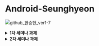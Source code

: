 <h1> Android-Seunghyeon </h1>

![github_한승현_ver1-7](https://user-images.githubusercontent.com/70698151/135753583-cb6d8b51-421f-48e2-9284-0bb3b70bb6d7.png)

<details>
  <summary><b>1차 세미나 과제</b></summary>
<div markdown="1"> 
  <h4> 필수과제 </h4>

* **GIF**

  <img src="https://user-images.githubusercontent.com/81508084/136231628-7ac1b492-31db-4810-bce0-e6e518165e19.gif" width="30%" height="30%"/>


* **SignInActivity**

  * 로그인 버튼을 눌렀을 때, ID, PW가 모두 입력되어있을 시 HomeActivity로 이동하고 그렇지 않으면 Toast 출력

    ```kotlin
        private fun clickLogin() {
            if(!binding.etSigninId.text.isNullOrBlank() && !binding.etSigninPw.text.isNullOrBlank()) {
                Toast.makeText(this, "안녕하세요 ${binding.etSigninId.text}!", Toast.LENGTH_SHORT).show()
                val intent = Intent(this, HomeActivity::class.java)
                startActivity(intent)
            } else {
                Toast.makeText(this, "ID/PW를 확인해주세요!", Toast.LENGTH_SHORT).show()
            }
        }
    ```

    * ID, PW 입력 여부는 isNullOrBlank() 메서드를 활용하여 체크하였음
    * 각 조건문 분기마다 Toast 출력하였음

  * 비밀번호 EditText는 입력 내용이 가려져 있어야하고, 모든 EditText는 미리보기가 있어야 함

    ```xml
            <EditText
                android:id="@+id/et_signin_pw"
                android:layout_width="0dp"
                android:layout_height="wrap_content"
                android:hint="@string/signin_hint_pw"
                android:inputType="textPassword"
                android:maxLines="1"
                android:ellipsize="end"
                app:layout_constraintBottom_toBottomOf="parent"
                app:layout_constraintEnd_toEndOf="parent"
                app:layout_constraintStart_toStartOf="parent"
                app:layout_constraintTop_toBottomOf="@id/tv_signin_pw" />
    ```

    * 모든 EditText마다 hint 속성을 활용하여 미리보기를 추가하였고, 비밀번호 EditText의 경우 inputType을 textPassword로 설정하여 입력 내용을 가렸음

  * 회원가입 버튼을 누를 시 SignUpActivity로 이동

    ```kotlin
        private fun clickSignUp() {
            val intent = Intent(this, SignUpActivity::class.java)
            startActivity(intent)
        }
    ```

* **SignUpActivity**

  * 회원가입 버튼을 눌렀을 때, 이름, ID, PW가 모두 입력되어있을 시 SignInActivity로 다시 돌아가고 그렇지 않으면 Toast 출력

    ```kotlin
        private fun clickSignUp() {
            if(!binding.etSignupName.text.isNullOrBlank() && !binding.etSignupId.text.isNullOrBlank() && !binding.etSignupPw.text.isNullOrBlank()) {
                Toast.makeText(this, "회원가입이 완료되었습니다.", Toast.LENGTH_SHORT).show()
                finish()
            } else {
                Toast.makeText(this, "이름/ID/PW를 확인해주세요.", Toast.LENGTH_SHORT).show()
            }
        }
    ```

    * 이름, ID, PW 입력 여부는 isNullOrBlank() 메서드를 활용하여 체크하였음
    * 각 조건문 분기마다 Toast 출력하였음
    * finish() 메서드를 활용하여 이전 스택의 Activity로 복귀하였음

  * 비밀번호 EditText는 입력 내용이 가려져 있어야하고, 모든 EditText는 미리보기가 있어야 함

    ```xml
            <EditText
                android:id="@+id/et_signup_pw"
                android:layout_width="0dp"
                android:layout_height="wrap_content"
                android:ellipsize="end"
                android:hint="@string/signin_hint_pw"
                android:inputType="textPassword"
                android:maxLines="1"
                app:layout_constraintBottom_toBottomOf="parent"
                app:layout_constraintEnd_toEndOf="parent"
                app:layout_constraintStart_toStartOf="parent"
                app:layout_constraintTop_toBottomOf="@id/tv_signup_pw" />
    ```

    * 모든 EditText마다 hint 속성을 활용하여 미리보기를 추가하였고, 비밀번호 EditText의 경우 inputType을 textPassword로 설정하여 입력 내용을 가렸음
</div>
</details>
<details>
  <summary><b>2차 세미나 과제</b></summary>
<div markdown="1"> 
  <h4> 필수과제 </h4>

* **GIF**

  <img src="https://user-images.githubusercontent.com/81508084/138326936-11d2cada-828f-458a-85a9-cc9adadbba19.gif" width="30%" height="30%"/>


* **자기소개 페이지를 만든 HomeActivity 하단에 FollowerRecyclerView, RepositoryRecyclerView 만들기(HomeActivity.kt)**

  * 각각의 RecyclerView를 담고있는 Fragment 2개 만들기

    * FollowerFragment, RepoFragment 생성

      ```xml
      <?xml version="1.0" encoding="utf-8"?>
      <FrameLayout xmlns:android="http://schemas.android.com/apk/res/android"
          xmlns:tools="http://schemas.android.com/tools"
          android:layout_width="match_parent"
          android:layout_height="match_parent"
          tools:context=".FollowerFragment">
      
          <androidx.recyclerview.widget.RecyclerView
              android:id="@+id/rcv_follower"
              android:layout_width="match_parent"
              android:layout_height="match_parent"
              tools:itemCount="5"
              tools:listitem="@layout/item_follower" />
      
      </FrameLayout>
      ```

      ```xml
      <?xml version="1.0" encoding="utf-8"?>
      <FrameLayout xmlns:android="http://schemas.android.com/apk/res/android"
          xmlns:tools="http://schemas.android.com/tools"
          android:layout_width="match_parent"
          android:layout_height="match_parent"
          tools:context=".RepoFragment">
      
          <androidx.recyclerview.widget.RecyclerView
              android:id="@+id/rcv_repo"
              android:layout_width="match_parent"
              android:layout_height="match_parent"
              tools:itemCount="5"
              tools:listitem="@layout/item_repo" />
      
      </FrameLayout>
      ```

  * 각각의 버튼을 눌렀을 때 알맞은 RecyclerView가 있는 Fragment로 전환하기

    * initTransaction() 을 구현하여 각각의 버튼을 눌렀을 때 알맞은 RecyclerView가 있는 Fragment로 전환

    * default로 보이는 Fragment는 FollowerFragment로 설정

      ```kotlin
          private fun initTransaction() {
              val followerFragment = FollowerFragment()
              val repoFragment = RepoFragment()
      
              supportFragmentManager.beginTransaction().add(R.id.frg_home_rcv, followerFragment).commit()
      
              binding.btnHomeRepo.setOnClickListener {
                  supportFragmentManager.beginTransaction().replace(R.id.frg_home_rcv, repoFragment)
                      .commit()
              }
              binding.btnHomeFollower.setOnClickListener {
                  supportFragmentManager.beginTransaction().replace(R.id.frg_home_rcv, followerFragment)
                      .commit()
              }
          }
      ```

  * 설명이 일정 길이를 넘어가면 xml의 ellipsize 속성을 활용

    ```xml
        <TextView
            android:id="@+id/tv_follower_info"
            android:layout_width="0dp"
            android:layout_height="wrap_content"
            android:ellipsize="end"
            android:maxLines="1"
            android:textSize="14sp"
            app:layout_constraintBottom_toBottomOf="parent"
            app:layout_constraintEnd_toEndOf="parent"
            app:layout_constraintStart_toStartOf="@id/tv_follower_name"
            app:layout_constraintTop_toBottomOf="@id/tv_follower_name"
            tools:text="info" />
    ```

    ```xml
        <TextView
            android:id="@+id/tv_repo_info"
            android:layout_width="0dp"
            android:layout_height="wrap_content"
            android:layout_margin="5dp"
            android:ellipsize="end"
            android:maxLines="1"
            android:textSize="14sp"
            app:layout_constraintBottom_toBottomOf="parent"
            app:layout_constraintEnd_toEndOf="parent"
            app:layout_constraintStart_toStartOf="parent"
            app:layout_constraintTop_toBottomOf="@id/tv_repo_name"
            tools:text="info" />
    ```

* **둘 중 하나의 RecyclerView는 Grid Layout으로 만들기**

  * FollowerFragment의 RecyclerView를 Grid Layout으로 설정

    ```kotlin
    binding.rcvFollower.layoutManager = GridLayoutManager(context, 2)
    ```



#### 도전과제

* **GIF**

  <img src="https://user-images.githubusercontent.com/81508084/138404967-14a36317-3cd1-4020-a738-6a06d501b3ef.gif" width="30%" height="30%"/>

* **아이템 클릭 시 상세 설명을 보여주는 Activity로 이동하기(DetailActivity.kt)**

  * 이름과 사진은 화면 전환 시 넘겨줄 것

    * Adapter 생성자에 매개변수로 itemClick 선언

      ```kotlin
      class FollowerAdapter(val itemClick: (FollowerData) -> Unit) :
          RecyclerView.Adapter<FollowerAdapter.FollowerViewHolder>()
      ```

    * Fragment에서 Adapter 객체 생성 시 itemClickListener 구현

      ```kotlin
          private val adapter by lazy {
              FollowerAdapter() {
                  val intent = Intent(context, DetailActivity::class.java)
                  intent.putExtra("profile", it.image)
                  intent.putExtra("name", it.name)
                  intent.putExtra("detailInfo", it.detailInfo)
                  startActivity(intent)
              }
          }
      ```

    * DetailActivity에서 getExtra 사용해 구현

      ```kotlin
              val profile = intent.getIntExtra("profile", 0)
              val name = intent.getStringExtra("name")
              val detailInfo = intent.getStringExtra("detailInfo")
      
              binding.imgDetailProfile.setImageResource(profile)
              binding.tvDetailName.text = name
              binding.tvDetailInfo.text = detailInfo
      ```

* **ItemDecoration 활용해서 리스트 간 간격과 구분선 주기**

  * ItemDecoration을 활용해서 구분선 넣기

    * ItemDecoration을 상속받은 MyDecoration 클래스 구현

    * onDrawOver 메서드를 오버라이드하여 구분선 넣기

      ```kotlin
          override fun onDrawOver(c: Canvas, parent: RecyclerView, state: RecyclerView.State) {
              val paint = Paint()
              paint.color = color
      
              val left = parent.paddingStart + padding
              val right = parent.width - parent.paddingEnd - padding
      
              for (i in 0 until parent.childCount) {
                  val child = parent.getChildAt(i)
                  val params = child.layoutParams as RecyclerView.LayoutParams
      
                  val top = (child.bottom + params.bottomMargin).toFloat()
                  val bottom = top + height
      
                  c.drawRect(left, top, right, bottom, paint)
              }
          }
      ```

    * getItemOffsets 메서드를 오버라이드하여 아이템 간 간격(margin) 주기

      ```kotlin
          override fun getItemOffsets(
              outRect: Rect,
              view: View,
              parent: RecyclerView,
              state: RecyclerView.State
          ) {
              super.getItemOffsets(outRect, view, parent, state)
              outRect.bottom += padding.toInt()
              outRect.top += padding.toInt()
              outRect.left += padding.toInt()
              outRect.right += padding.toInt()
          }
      ```

* **RecyclerView Item 이동 삭제 구현**

  * ItemTouchHelper.SimpleCallback 사용

    ```kotlin
    val itemTouchHelperCallback =
                object :
                    ItemTouchHelper.SimpleCallback(
                        ItemTouchHelper.LEFT or ItemTouchHelper.RIGHT or ItemTouchHelper.UP or ItemTouchHelper.DOWN,
                        ItemTouchHelper.LEFT or ItemTouchHelper.RIGHT
                    ) {
                    override fun onMove(
                        recyclerView: RecyclerView,
                        viewHolder: RecyclerView.ViewHolder,
                        target: RecyclerView.ViewHolder
                    ): Boolean {
                        val fromPos = viewHolder.adapterPosition
                        val toPos = target.adapterPosition
                        val temp = adapter.itemList[fromPos]
                        if(fromPos < toPos) {
                            for(i in fromPos until toPos) {
                                adapter.itemList[i] = adapter.itemList[i+1]
                            }
                            adapter.itemList[toPos] = temp
                        } else if(fromPos > toPos) {
                            for(i in toPos+1..fromPos) {
                                adapter.itemList[i] = adapter.itemList[i-1]
                            }
                            adapter.itemList[toPos] = temp
                        }
                        adapter.notifyItemMoved(fromPos, toPos)
    
                        return true
                    }
    
                    override fun onSwiped(viewHolder: RecyclerView.ViewHolder, direction: Int) {
                        val delPos = viewHolder.adapterPosition
                        adapter.itemList.removeAt(delPos)
                        adapter.notifyItemRemoved(delPos)
                    }
                }
            val itemTouchHelper = ItemTouchHelper(itemTouchHelperCallback)
            itemTouchHelper.attachToRecyclerView(binding.rcvFollower)
    ```

    * Grid Layout인 rcvFollower에서는 dragDirs를 상하좌우, swipeDirs를 좌우로 설정했고 Linear Layout인 rcvRepo에서는 dragDirs를 상하, swipeDirs를 좌우로 설정함

  

#### 심화과제

* **보일러 플레이트 코드 개선**
  * 보일러 플레이트 코드
    * 최소한의 변경으로 여러 곳에서 재사용되며, 반복적으로 비슷한 형태를 띄는 코드
    * **그러게요 어떻게 개선할까요 ... ? 🥴**

* **보다 효율적으로 RecyclerView의 아이템을 갱신하기**
  * notifyDataSetChanged
    * Adapter가 DataSet 전부를 갱신하도록 하는 메서드
    * 리스트의 크기와 아이템 둘 다 변경되는 경우에 사용
    * 문제점: DataSet의 크기가 작은 경우에는 별로 티나지 않지만, DataSet의 크기가 커질 경우 일부만 갱신하면 될 일을 굳이 전체를 갱신한다면? >> 비효율적
  * notifyItemChanged(position: Int)
    * 특정 position의 아이템만 변경된 경우 사용
  * notifyItemRangeChanged(positionStart: Int, itemCount: Int)
    * 특정 positionStart부터 itemCount 개수만큼 아이템이 변경된 경우 사용
  * notifyItemInserted(position: Int)
    * 특정 position에 아이템이 삽입된 경우 사용
  * notifyItemRangeInserted(positionStart:Int, itemCount: Int)
    * 특정 positionStart부터 itemCount 개수만큼 아이템이 삽입된 경우 사용
  * notifyItemRemoved(position: Int)
    * 특정 position에서 아이템이 삭제된 경우 사용
    * **ItemTouchHelper.SimpleCallback의 onSwipe에서 아이템 삭제했을 때 사용함**
  * notifyItemRangeRemoved(positionStart: Int, itemCount: Int)
    * 특정 positionStart부터 itemCount 개수만큼 아이템이 삭제된 경우 사용
  * notifyItemMoved(fromPosition: Int, toPosition: Int)
    * fromPosition에 있던 아이템이 toPosition으로 이동한 경우 사용
    * **ItemTouchHelper.SimpleCallback의 onMove에서 아이템 이동했을 때 사용함**
</div>
</details>
